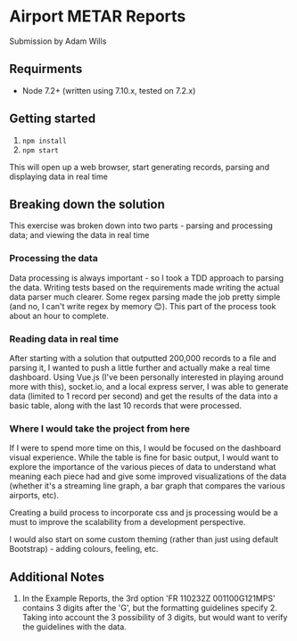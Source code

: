 # Airport METAR Reports

Submission by Adam Wills

## Requirments

* Node 7.2+ (written using 7.10.x, tested on 7.2.x)

## Getting started

1. `npm install`
2. `npm start`

This will open up a web browser, start generating records, parsing and displaying data in real time

## Breaking down the solution
This exercise was broken down into two parts - parsing and processing data; and viewing the data in real time

### Processing the data
Data processing is always important - so I took a TDD approach to parsing the data. Writing tests based on the requirements made writing the actual data parser much clearer. Some regex parsing made the job pretty simple (and no, I can't write regex by memory 😊). This part of the process took about an hour to complete.

### Reading data in real time
After starting with a solution that outputted 200,000 records to a file and parsing it, I wanted to push a little further and actually make a real time dashboard. Using Vue.js (I've been personally interested in playing around more with this), socket.io, and a local express server, I was able to generate data (limited to 1 record per second) and get the results of the data into a basic table, along with the last 10 records that were processed.

### Where I would take the project from here
If I were to spend more time on this, I would be focused on the dashboard visual experience. While the table is fine for basic output, I would want to explore the importance of the various pieces of data to understand what meaning each piece had and give some improved visualizations of the data (whether it's a streaming line graph, a bar graph that compares the various airports, etc).

Creating a build process to incorporate css and js processing would be a must to improve the scalability from a development perspective.

I would also start on some custom theming (rather than just using default Bootstrap) - adding colours, feeling, etc. 

## Additional Notes
1. In the Example Reports, the 3rd option 'FR 110232Z 001100G121MPS' contains 3 digits after the 'G', but the formatting guidelines specify 2. Taking into account the 3 possibility of 3 digits, but would want to verify the guidelines with the data.